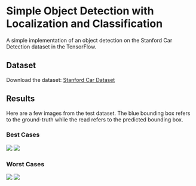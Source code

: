 # Simple Object Detection with Localization and Classification
A simple implementation of an object detection on the Stanford Car Detection dataset in the TensorFlow.

## Dataset
Download the dataset: [Stanford Car Dataset](https://www.kaggle.com/datasets/jutrera/stanford-car-dataset-by-classes-folder/download?datasetVersionNumber=2)

## Results
Here are a few images from the test dataset. The blue bounding box refers to the ground-truth while the read refers to the predicted bounding box.

### Best Cases
![](results/photo-1608791952180-79294109d843.jpg)
![](results/photo-1525134479668-1bee5c7c6845.jpg)

### Worst Cases
![](results/photo-1466709270977-7b387d9d3471.jpg)
![](results/photo-1518182457238-aacf9536971d.jpg)
